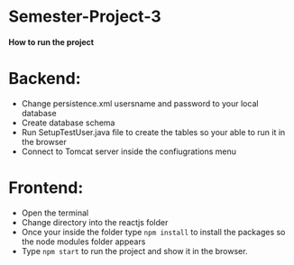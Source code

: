 # Semester-Project-3

#### How to run the project

# Backend:
* Change persistence.xml usersname and password to your local database
* Create database schema
* Run SetupTestUser.java file to create the tables so your able to run it in the browser
* Connect to Tomcat server inside the confiugrations menu


# Frontend:
* Open the terminal
* Change directory into the reactjs folder
* Once your inside the folder type <code>npm install</code> to install the packages so the node modules folder appears
* Type <code>npm start</code> to run the project and show it in the browser.
